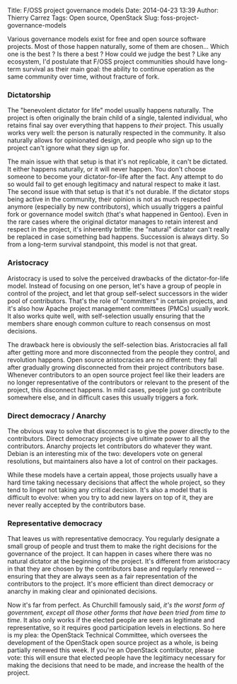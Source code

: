 Title: F/OSS project governance models
Date: 2014-04-23 13:39
Author: Thierry Carrez
Tags: Open source, OpenStack
Slug: foss-project-governance-models

Various governance models exist for free and open source software
projects. Most of those happen naturally, some of them are chosen...
Which one is the best ? Is there a best ? How could we judge the best ?
Like any ecosystem, I'd postulate that F/OSS project communities should
have long-term survival as their main goal: the ability to continue
operation as the same community over time, without fracture of fork.

### Dictatorship

The "benevolent dictator for life" model usually happens naturally. The
project is often originally the brain child of a single, talented
individual, who retains final say over everything that happens to
*their* project. This usually works very well: the person is naturally
respected in the community. It also naturally allows for opinionated
design, and people who sign up to the project can't ignore what they
sign up for.

The main issue with that setup is that it's not replicable, it can't be
dictated. It either happens naturally, or it will never happen. You
don't choose someone to become your dictator-for-life after the fact.
Any attempt to do so would fail to get enough legitimacy and natural
respect to make it last. The second issue with that setup is that it's
not durable. If the dictator stops being active in the community, their
opinion is not as much respected anymore (especially by new
contributors), which usually triggers a painful fork or governance model
switch (that's what happened in Gentoo). Even in the rare cases where
the original dictator manages to retain interest and respect in the
project, it's inherently brittle: the "natural" dictator can't really be
replaced in case something bad happens. Succession is always dirty. So
from a long-term survival standpoint, this model is not that great.

### Aristocracy

Aristocracy is used to solve the perceived drawbacks of the
dictator-for-life model. Instead of focusing on one person, let's have a
group of people in control of the project, and let that group
self-select successors in the wider pool of contributors. That's the
role of "committers" in certain projects, and it's also how Apache
project management committees (PMCs) usually work. It also works quite
well, with self-selection usually ensuring that the members share enough
common culture to reach consensus on most decisions.

The drawback here is obviously the self-selection bias. Aristocracies
all fall after getting more and more disconnected from the people they
control, and revolution happens. Open source aristocracies are no
different: they fall after gradually growing disconnected from their
project contributors base. Whenever contributors to an open source
project feel like their leaders are no longer representative of the
contributors or relevant to the present of the project, this disconnect
happens. In mild cases, people just go contribute somewhere else, and in
difficult cases this usually triggers a fork.

### Direct democracy / Anarchy

The obvious way to solve that disconnect is to give the power directly
to the contributors. Direct democracy projects give ultimate power to
all the contributors. Anarchy projects let contributors do whatever they
want. Debian is an interesting mix of the two: developers vote on
general resolutions, but maintainers also have a lot of control on their
packages.

While these models have a certain appeal, those projects usually have a
hard time taking necessary decisions that affect the whole project, so
they tend to linger not taking any critical decision. It's also a model
that is difficult to evolve: when you try to add new layers on top of
it, they are never really accepted by the contributors base.

### Representative democracy

That leaves us with representative democracy. You regularly designate a
small group of people and trust them to make the right decisions for the
governance of the project. It can happen in cases where there was no
natural dictator at the beginning of the project. It's different from
aristocracy in that they are chosen by the contributors base and
regularly renewed -- ensuring that they are always seen as a fair
representation of the contributors to the project. It's more efficient
than direct democracy or anarchy in making clear and opinionated
decisions.

Now it's far from perfect. As Churchill famously said, *it's the worst
form of government, except all those other forms that have been tried
from time to time*. It also only works if the elected people are seen as
legitimate and representative, so it requires good participation levels
in elections. So here is my plea: the OpenStack Technical Committee,
which oversees the development of the OpenStack open source project as a
whole, is being partially renewed this week. If you're an OpenStack
contributor, please vote: this will ensure that elected people have the
legitimacy necessary for making the decisions that need to be made, and
increase the health of the project.

 
